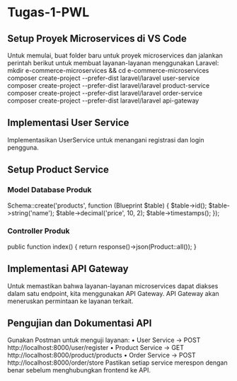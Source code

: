 # Tugas-1-PWL
## Setup Proyek Microservices di VS Code 
Untuk memulai, buat folder baru untuk proyek microservices dan jalankan perintah 
berikut untuk membuat layanan-layanan menggunakan Laravel: 
mkdir e-commerce-microservices && cd e-commerce-microservices 
composer create-project --prefer-dist laravel/laravel user-service 
composer create-project --prefer-dist laravel/laravel product-service 
composer create-project --prefer-dist laravel/laravel order-service 
composer create-project --prefer-dist laravel/laravel api-gateway

## Implementasi User Service 
Implementasikan UserService untuk menangani registrasi dan login pengguna.

## Setup Product Service
### Model Database Produk 
Schema::create('products', function (Blueprint $table) { 
$table->id(); 
$table->string('name'); 
$table->decimal('price', 10, 2); 
$table->timestamps(); 
}); 
### Controller Produk 
public function index() { 
return response()->json(Product::all()); 
}

## Implementasi API Gateway 
Untuk memastikan bahwa layanan-layanan microservices dapat diakses dalam satu 
endpoint, kita menggunakan API Gateway. API Gateway akan meneruskan 
permintaan ke layanan terkait. 

## Pengujian dan Dokumentasi API 
Gunakan Postman untuk menguji layanan: 
• User Service → POST http://localhost:8000/user/register 
• Product Service → GET http://localhost:8000/product/products 
• Order Service → POST http://localhost:8000/order/store 
Pastikan setiap service merespon dengan benar sebelum menghubungkan frontend ke 
API.
